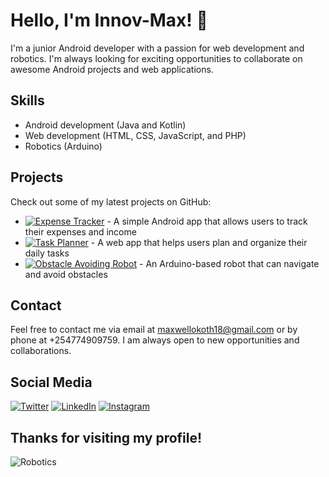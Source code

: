 # Hello, I'm Innov-Max! 👋

I'm a junior Android developer with a passion for web development and robotics. I'm always looking for exciting opportunities to collaborate on awesome Android projects and web applications.

## Skills

- Android development (Java and Kotlin)
- Web development (HTML, CSS, JavaScript, and PHP)
- Robotics (Arduino)

## Projects

Check out some of my latest projects on GitHub:

- [![Expense Tracker](https://img.shields.io/badge/Android-Expense%20Tracker-blue)](https://github.com/your-username/expense-tracker) - A simple Android app that allows users to track their expenses and income
- [![Task Planner](https://img.shields.io/badge/Web-Task%20Planner-green)](https://github.com/your-username/task-planner) - A web app that helps users plan and organize their daily tasks
- [![Obstacle Avoiding Robot](https://img.shields.io/badge/Robotics-Obstacle%20Avoiding%20Robot-red)](https://github.com/your-username/obstacle-avoiding-robot) - An Arduino-based robot that can navigate and avoid obstacles

## Contact

Feel free to contact me via email at maxwellokoth18@gmail.com or by phone at +254774909759. I am always open to new opportunities and collaborations.

## Social Media

[![Twitter](https://img.shields.io/badge/Twitter-InnovMax-blue)](https://twitter.com/InnovMax)
[![LinkedIn](https://img.shields.io/badge/LinkedIn-InnovMax-blue)](https://www.linkedin.com/in/innovmax/)
[![Instagram](https://img.shields.io/badge/Instagram-InnovMax-yellow)](https://www.instagram.com/innovmax/)

## Thanks for visiting my profile!

![Robotics](https://github.com/your-username/your-username/blob/main/images/robotics.jpg?raw=true)
